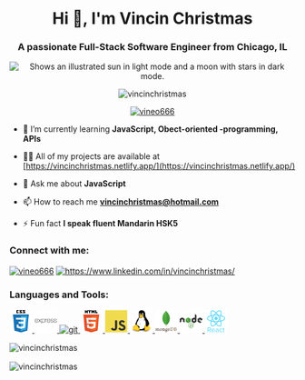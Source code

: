 
<h1 align="center">Hi 👋, I'm Vincin Christmas</h1>
<h3 align="center">A passionate Full-Stack Software Engineer from Chicago, IL</h3>

<picture align="center">
  <source media="(prefers-color-scheme: dark)" srcset="https://user-images.githubusercontent.com/25423296/163456776-7f95b81a-f1ed-45f7-b7ab-8fa810d529fa.png">
  <source media="(prefers-color-scheme: light)" srcset="https://user-images.githubusercontent.com/25423296/163456779-a8556205-d0a5-45e2-ac17-42d089e3c3f8.png">
  <img alt="Shows an illustrated sun in light mode and a moon with stars in dark mode." src="https://user-images.githubusercontent.com/25423296/163456779-a8556205-d0a5-45e2-ac17-42d089e3c3f8.png">
</picture>


<p align="center"> <img src="https://komarev.com/ghpvc/?username=vincinchristmas&label=Profile%20views&color=0e75b6&style=flat" alt="vincinchristmas" /> </p>

<p align="center"> <a href="https://twitter.com/vineo666" target="blank"><img src="https://img.shields.io/twitter/follow/vineo666?logo=twitter&style=for-the-badge" alt="vineo666" /></a> </p>

- 🌱 I’m currently learning **JavaScript, Obect-oriented -programming, APIs**

- 👨‍💻 All of my projects are available at [https://vincinchristmas.netlify.app/](https://vincinchristmas.netlify.app/)

- 💬 Ask me about **JavaScript**

- 📫 How to reach me **vincinchristmas@hotmail.com**

- ⚡ Fun fact **I speak fluent Mandarin HSK5**

<h3 align="left">Connect with me:</h3>
<p align="left">
<a href="https://twitter.com/vineo666" target="blank"><img align="center" src="https://raw.githubusercontent.com/rahuldkjain/github-profile-readme-generator/master/src/images/icons/Social/twitter.svg" alt="vineo666" height="30" width="40" /></a>
<a href="https://linkedin.com/in/https://www.linkedin.com/in/vincinchristmas/" target="blank"><img align="center" src="https://raw.githubusercontent.com/rahuldkjain/github-profile-readme-generator/master/src/images/icons/Social/linked-in-alt.svg" alt="https://www.linkedin.com/in/vincinchristmas/" height="30" width="40" /></a>
</p>

<h3 align="left">Languages and Tools:</h3>
<p align="left"> <a href="https://www.w3schools.com/css/" target="_blank" rel="noreferrer"> <img src="https://raw.githubusercontent.com/devicons/devicon/master/icons/css3/css3-original-wordmark.svg" alt="css3" width="40" height="40"/> </a> <a href="https://expressjs.com" target="_blank" rel="noreferrer"> <img src="https://raw.githubusercontent.com/devicons/devicon/master/icons/express/express-original-wordmark.svg" alt="express" width="40" height="40"/> </a> <a href="https://git-scm.com/" target="_blank" rel="noreferrer"> <img src="https://www.vectorlogo.zone/logos/git-scm/git-scm-icon.svg" alt="git" width="40" height="40"/> </a> <a href="https://www.w3.org/html/" target="_blank" rel="noreferrer"> <img src="https://raw.githubusercontent.com/devicons/devicon/master/icons/html5/html5-original-wordmark.svg" alt="html5" width="40" height="40"/> </a> <a href="https://developer.mozilla.org/en-US/docs/Web/JavaScript" target="_blank" rel="noreferrer"> <img src="https://raw.githubusercontent.com/devicons/devicon/master/icons/javascript/javascript-original.svg" alt="javascript" width="40" height="40"/> </a> <a href="https://www.linux.org/" target="_blank" rel="noreferrer"> <img src="https://raw.githubusercontent.com/devicons/devicon/master/icons/linux/linux-original.svg" alt="linux" width="40" height="40"/> </a> <a href="https://www.mongodb.com/" target="_blank" rel="noreferrer"> <img src="https://raw.githubusercontent.com/devicons/devicon/master/icons/mongodb/mongodb-original-wordmark.svg" alt="mongodb" width="40" height="40"/> </a> <a href="https://nodejs.org" target="_blank" rel="noreferrer"> <img src="https://raw.githubusercontent.com/devicons/devicon/master/icons/nodejs/nodejs-original-wordmark.svg" alt="nodejs" width="40" height="40"/> </a> <a href="https://reactjs.org/" target="_blank" rel="noreferrer"> <img src="https://raw.githubusercontent.com/devicons/devicon/master/icons/react/react-original-wordmark.svg" alt="react" width="40" height="40"/> </a> </p>

<p><img align="center" src="https://github-readme-stats.vercel.app/api/top-langs?username=vincinchristmas&show_icons=true&locale=en&layout=compact" alt="vincinchristmas" /></p>

<p><img align="center" src="https://github-readme-streak-stats.herokuapp.com/?user=vincinchristmas&" alt="vincinchristmas" /></p>
